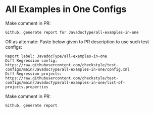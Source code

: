 # All Examples in One Configs
Make comment in PR:
```
Github, generate report for JavadocType/all-examples-in-one
```
OR as alternate:
Paste below given to PR description to use such test configs:
```
Report label: JavadocType/all-examples-in-one
Diff Regression config: https://raw.githubusercontent.com/checkstyle/test-configs/main/JavadocType/all-examples-in-one/config.xml
Diff Regression projects: https://raw.githubusercontent.com/checkstyle/test-configs/main/JavadocType/all-examples-in-one/list-of-projects.properties
```
Make comment in PR:
```
Github, generate report
```
